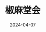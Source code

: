 ---
layout: page
title: 椒麻堂会
description: >
  感觉在看一种很新的电影。前半段看得几欲睡着，后面入戏了之后又戛然而止。人物塑造、剧情推进、拍摄手法可以说是有些抽象在的…
category: 电影
img: assets/img/movie/jiao_ma_tang_hui.webp
star: 4
date: 2024-04-07
---